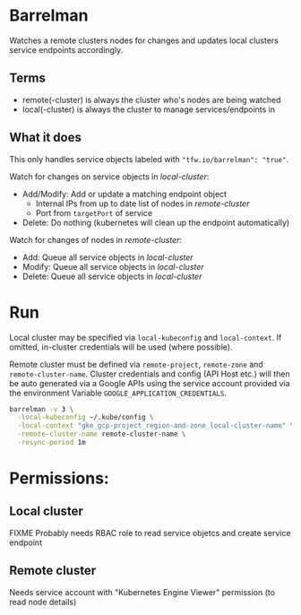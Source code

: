 # Barrelman
Watches a remote clusters nodes for changes and updates local clusters service endpoints accordingly.

 
 
 

## Terms
* remote(-cluster) is always the cluster who's nodes are being watched
* local(-cluster) is always the cluster to manage services/endpoints in

## What it does
This only handles service objects labeled with `"tfw.io/barrelman": "true"`.

Watch for changes on service objects in _local-cluster_:
* Add/Modify: Add or update a matching endpoint object
    * Internal IPs from up to date list of nodes in _remote-cluster_
    * Port from `targetPort` of service
* Delete: Do nothing (kubernetes will clean up the endpoint automatically)

Watch for changes of nodes in _remote-cluster_:
* Add: Queue all service objects in _local-cluster_
* Modify: Queue all service objects in _local-cluster_
* Delete: Queue all service objects in _local-cluster_

# Run
Local cluster may be specified via `local-kubeconfig` and `local-context`. If omitted, in-cluster credentials will
be used (where possible).

Remote cluster must be defined via `remote-project`, `remote-zone` and `remote-cluster-name`. Cluster credentials and
config (API Host etc.) will then be auto generated via a Google APIs using the service account provided via the 
environment Variable `GOOGLE_APPLICATION_CREDENTIALS`.

```bash
barrelman -v 3 \
  -local-kubeconfig ~/.kube/config \
  -local-context "gke_gcp-project_region-and-zone_local-cluster-name" \
  -remote-cluster-name remote-cluster-name \
  -resync-period 1m
```

# Permissions:
## Local cluster
FIXME
Probably needs RBAC role to read service objetcs and create service endpoint

## Remote cluster
Needs service account with "Kubernetes Engine Viewer" permission (to read node details)



